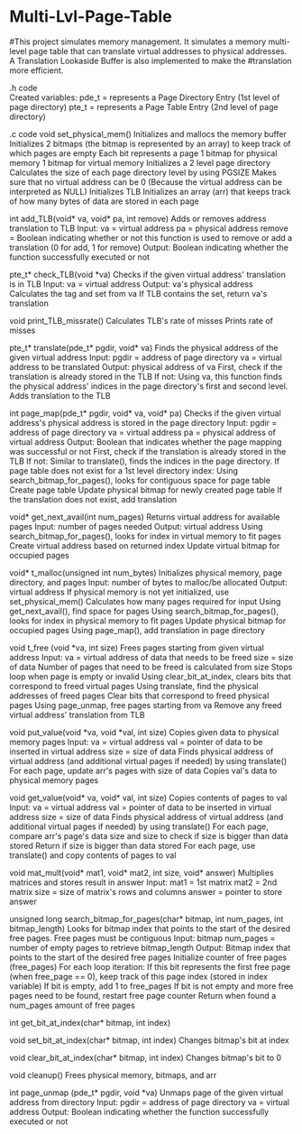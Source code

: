 # Multi-Lvl-Page-Table
#This project simulates memory management. It simulates a memory multi-level page table that can translate virtual addresses to physical addresses. A Translation Lookaside Buffer is also implemented to make the #translation more efficient.




.h code  
Created variables:
	pde_t = represents a Page Directory Entry (1st level of page directory)
	pte_t = represents a Page Table Entry (2nd level of page directory)




.c code
void set_physical_mem()
	Initializes and mallocs the memory buffer
	Initializes 2 bitmaps (the bitmap is represented by an array) to keep track of which pages are empty
		Each bit represents a page
		1 bitmap for physical memory
		1 bitmap for virtual memory
	Initializes a 2 level page directory
		Calculates the size of each page directory level by using PGSIZE
		Makes sure that no virtual address can be 0
			(Because the virtual address can be interpreted as NULL)
	Initializes TLB
	Initializes an array (arr) that keeps track of how many bytes of data are stored in each page 



int add_TLB(void* va, void* pa, int remove)
	Adds or removes address translation to TLB
	Input:
		va = virtual address
		pa = physical address
		remove = Boolean indicating whether or not this function is used to remove or add a translation 
			(0 for add, 1 for remove)
	Output: 
		Boolean indicating whether the function successfully executed or not



pte_t* check_TLB(void *va)
	Checks if the given virtual address' translation is in TLB
	Input:
		va = virtual address
	Output:
		va's physical address
	Calculates the tag and set from va
	If TLB contains the set, return va's translation



void print_TLB_missrate()
	Calculates TLB's rate of misses
	Prints rate of misses



pte_t* translate(pde_t* pgdir, void* va)
	Finds the physical address of the given virtual address
	Input:
		pgdir = address of page directory
		va = virtual address to be translated
	Output: 
		physical address of va
	First, check if the translation is already stored in the TLB
	If not:
	Using va, this function finds the physical address' indices in the page directory's first and second level.
	Adds translation to the TLB



int page_map(pde_t* pgdir, void* va, void* pa)
	Checks if the given virtual address's physical address is stored in the page directory
	Input: 
		pgdir = address of page directory
		va = virtual address
		pa = physical address of virtual address
	Output: 
		Boolean that indicates whether the page mapping was successful or not
	First, check if the translation is already stored in the TLB
	If not:
	Similar to translate(), finds the indices in the page directory. 
	If page table does not exist for a 1st level directory index:
		Using search_bitmap_for_pages(), looks for contiguous space for page table 
		Create page table
		Update physical bitmap for newly created page table
	If the translation does not exist, add translation



void* get_next_avail(int num_pages)
	Returns virtual address for available pages
	Input: 
		number of pages needed
	Output: 
		virtual address
	Using search_bitmap_for_pages(), looks for index in virtual memory to fit pages
	Create virtual address based on returned index
	Update virtual bitmap for occupied pages
	


void* t_malloc(unsigned int num_bytes)
	Initializes physical memory, page directory, and pages
	Input: 
		number of bytes to malloc/be allocated
	Output: 
		virtual address
	If physical memory is not yet initialized, use set_physical_mem()
	Calculates how many pages required for input
	Using get_next_avail(), find space for pages
	Using search_bitmap_for_pages(), looks for index in physical memory to fit pages
	Update physical bitmap for occupied pages
	Using page_map(), add translation in page directory



void t_free (void *va, int size)
	Frees pages starting from given virtual address
	Input:
		va = virtual address of data that needs to be freed
		size = size of data
	Number of pages that need to be freed is calculated from size
	Stops loop when page is empty or invalid
	Using clear_bit_at_index, clears bits that correspond to freed virtual pages
	Using translate, find the physical addresses of freed pages
	Clear bits that correspond to freed physical pages
	Using page_unmap, free pages starting from va
	Remove any freed virtual address' translation from TLB



void put_value(void *va, void *val, int size)
	Copies given data to physical memory pages
	Input:
		va = virtual address
		val = pointer of data to be inserted in virtual address
		size = size of data
	Finds physical address of virtual address (and additional virtual pages if needed) by using translate()
	For each page, update arr's pages with size of data
	Copies val's data to physical memory pages



void get_value(void* va, void* val, int size)
	Copies contents of pages to val
	Input:
		va = virtual address
		val = pointer of data to be inserted in virtual address
		size = size of data
	Finds physical address of virtual address (and additional virtual pages if needed) by using translate()
	For each page, compare arr's page's data size and size to check if size is bigger than data stored
		Return if size is bigger than data stored
	For each page, use translate() and copy contents of pages to val



void mat_mult(void* mat1, void* mat2, int size, void* answer)
	Multiplies matrices and stores result in answer
	Input:
		mat1 = 1st matrix
		mat2 = 2nd matrix
		size = size of matrix's rows and columns
		answer = pointer to store answer



unsigned long search_bitmap_for_pages(char* bitmap, int num_pages, int bitmap_length)
	Looks for bitmap index that points to the start of the desired free pages. Free pages must be contiguous
	Input:
		bitmap
		num_pages = number of empty pages to retrieve
		bitmap_length
	Output:
		Bitmap index that points to the start of the desired free pages
	Initialize counter of free pages (free_pages)
	For each loop iteration:
		If this bit represents the first free page (when free_page == 0), keep track of this page index (stored in index variable)
		If bit is empty, add 1 to free_pages
		If bit is not empty and more free pages need to be found, restart free page counter
		Return when found a num_pages amount of free pages



int get_bit_at_index(char* bitmap, int index)



void set_bit_at_index(char* bitmap, int index)
	Changes bitmap's bit at index



void clear_bit_at_index(char* bitmap, int index)
	Changes bitmap's bit to 0



void cleanup()
	Frees physical memory, bitmaps, and arr



int page_unmap (pde_t* pgdir, void *va)
	Unmaps page of the given virtual address from directory
	Input:
		pgdir = address of page directory
		va = virtual address
	Output: Boolean indicating whether the function successfully executed or not
